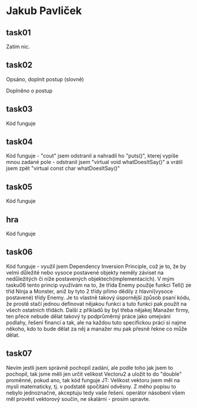 # Jakub Pavliček

## task01
Zatím nic.

## task02
Opsáno, doplnit postup (slovně)

Doplněno o postup

## task03
Kód funguje

## task04
Kód funguje - "cout" jsem odstranil a nahradil ho "puts()", kterej vypíše mnou zadané pole
            - odstranil jsem "virtual void whatDoesItSay()" a vrátil jsem zpět "virtual const char whatDoesItSay()"

## task05
Kód funguje

## hra
Kód funguje

## task06
Kód funguje - využil jsem Dependency Inversion Principle, což je to, že by velmi důležité nebo vysoce postavené objekty neměly               záviset na nedůležitých či níže postavených objektech(implementacích). V mým tasku06 tento princip využívám na to, že třída Enemy použije funkci Tell() ze tříd Ninja a Monster, aniž by tyto 2 třídy přímo dědily z hlavní(vysoce postavené)
třídy Enemy. Je to vlastně takový úspornější způsob psaní kódu, že prostě stačí jednou definovat nějakou funkci a tuto funkci
pak použít na všech ostatních třídách. Další z příkladů by byl třeba nějakej Manažer firmy, ten přece nebude dělat takový ty
podprůměrný práce jako umejvání podlahy, řešení financí a tak, ale na každou tuto specifickou práci si najme někoho, kdo to
bude dělat za něj a manažer mu pak přesně řekne co může dělat.

## task07
Nevím jestli jsem správně pochopil zadání, ale podle toho jak jsem to pochopil, tak jsme měli jen určit velikost Vectoru2 a uložit to do "double" proměnné, pokud ano, tak kód funguje
JT: Velikost vektoru jsem měl na mysli matematicky, tj. v podstatě spočítání odvěsny. Z mého popisu to nebylo jednoznačné, akceptuju tedy vaše řešení. operátor násobení všem měl provést vektorový součin, ne skalární - prosím upravte.